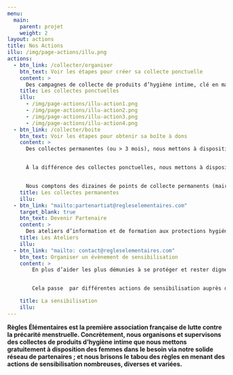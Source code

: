 ```yaml
---
menu:
  main:
    parent: projet
    weight: 2
layout: actions
title: Nos Actions
illu: /img/page-actions/illu.png
actions:
  - btn_link: /collecter/organiser
    btn_text: Voir les étapes pour créer sa collecte ponctuelle
    content: >
      Des campagnes de collecte de produits d’hygiène intime, clé en main et ouvertes à tou.te.s, permettent chaque année de récolter des centaines de milliers de protections à destinations des femmes sans-abri et mal-logées partout en France. Des centaines de commerçants, médecins, établissements scolaires, mairies... Ont déjà créé leur collecte ponctuelle et personnalisé leur boîte à dons grâce à notre kit de customisation !
    title: Les collectes ponctuelles
    illu:
      - /img/page-actions/illu-action1.png
      - /img/page-actions/illu-action2.png
      - /img/page-actions/illu-action3.png
      - /img/page-actions/illu-action4.png
  - btn_link: /collecter/boite
    btn_text: Voir les étapes pour obtenir sa boîte à dons
    content: >
      Des collectes permanentes (ou > 3 mois), nous mettons à disposition des boîtes à dons Règles Élémentaires, accueillent vos dons de produits d’hygiène intime au sein de lieux de passage, publics (ex. mairies, écoles, services d’action sociale) ou privés (ex. bureaux). 


      À la différence des collectes ponctuelles, nous mettons à disposition des boîtes à dons Règles Élémentaires "officielles" pour ce type de collectes.


      Nous comptons des dizaines de points de collecte permanents (mairies, ministères, tiers-lieux, etc. ), alors n'hésitez plus à rejoindre l'aventure !
    title: Les collectes permanentes
    illu:
  - btn_link: "mailto:partenartiat@regleselementaires.com"
    target_blank: true
    btn_text: Devenir Partenaire
    content: >
      Des ateliers d’information et de formation aux protections hygiéniques lavables et réutilisables sont organisés pour tenter de mettre fin à la dépendance aux dons des femmes hébergées. Organisés en partenariat avec des fabricants de cups, serviettes lavables et culottes menstruelles, ces ateliers - en phase pilote -  informent les femmes dans le besoin de l’existence de ces solutions plus économiques et écologiques. 
    title: Les Ateliers
    illu:
  - btn_link: "mailto: contact@regleselementaires.com"
    btn_text: Organiser un évènement de sensibilisation
    content: >
        En plus d’aider les plus démunies à se protéger et rester dignes, Règles Élémentaires s’engage à briser le tabou des règles. 


        Cela passe  par différentes actions de sensibilisation auprès de tou.te.s : via des conférences dans les entreprises, dans les écoles, dans les universités ; via des interventions lors de festivals, de forums, de soirées … mais aussi via les médias, des partenariats décalés et nos désormais fameux apéros mens(tr)uels ! 

    title: La sensibilisation
    illu:
---
```


**Règles Élémentaires est la première association française de lutte contre la précarité menstruelle. Concrètement, nous organisons et supervisons des collectes de produits d’hygiène intime que nous mettons gratuitement à disposition des femmes dans le besoin via notre solide réseau de partenaires ; et nous brisons le tabou des règles en menant des actions de sensibilisation nombreuses, diverses et variées.**
